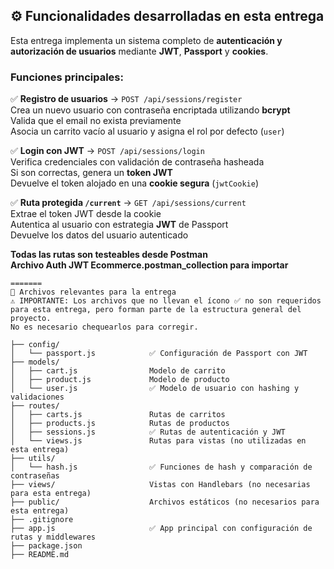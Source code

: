 ## ⚙️ Funcionalidades desarrolladas en esta entrega

Esta entrega implementa un sistema completo de **autenticación y autorización de usuarios** mediante **JWT**, **Passport** y **cookies**.

### Funciones principales:

✅ **Registro de usuarios** → `POST /api/sessions/register`  
Crea un nuevo usuario con contraseña encriptada utilizando **bcrypt**  
Valida que el email no exista previamente  
Asocia un carrito vacío al usuario y asigna el rol por defecto (`user`)  

✅ **Login con JWT** → `POST /api/sessions/login`  
Verifica credenciales con validación de contraseña hasheada  
Si son correctas, genera un **token JWT**  
Devuelve el token alojado en una **cookie segura** (`jwtCookie`)  

✅ **Ruta protegida `/current`** → `GET /api/sessions/current`  
Extrae el token JWT desde la cookie  
Autentica al usuario con estrategia **JWT** de Passport  
Devuelve los datos del usuario autenticado  

**Todas las rutas son testeables desde Postman**  
**Archivo Auth JWT Ecommerce.postman_collection para importar**  



```plaintext
=======
📁 Archivos relevantes para la entrega
⚠️ IMPORTANTE: Los archivos que no llevan el ícono ✅ no son requeridos para esta entrega, pero forman parte de la estructura general del proyecto.
No es necesario chequearlos para corregir.

├── config/
│   └── passport.js            ✅ Configuración de Passport con JWT
├── models/
│   ├── cart.js                Modelo de carrito
│   ├── product.js             Modelo de producto
│   └── user.js                ✅ Modelo de usuario con hashing y validaciones
├── routes/
│   ├── carts.js               Rutas de carritos
│   ├── products.js            Rutas de productos
│   ├── sessions.js            ✅ Rutas de autenticación y JWT
│   └── views.js               Rutas para vistas (no utilizadas en esta entrega)
├── utils/
│   └── hash.js                ✅ Funciones de hash y comparación de contraseñas
├── views/                     Vistas con Handlebars (no necesarias para esta entrega)
├── public/                    Archivos estáticos (no necesarios para esta entrega)
├── .gitignore
├── app.js                     ✅ App principal con configuración de rutas y middlewares
├── package.json
├── README.md
